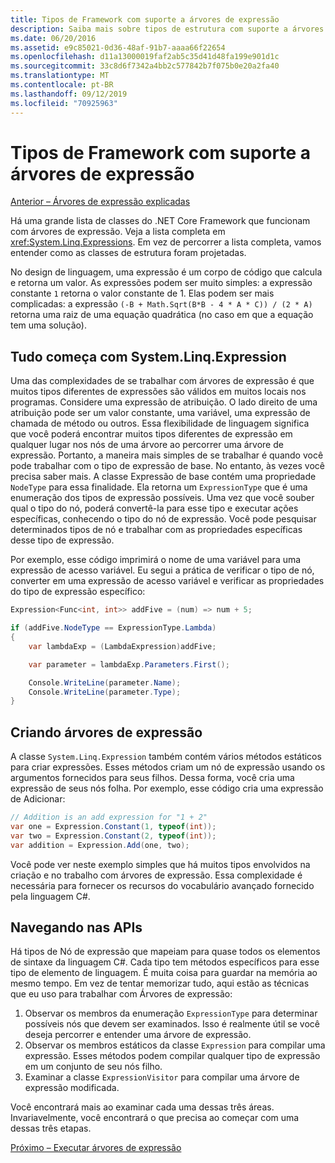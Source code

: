 ```yaml
---
title: Tipos de Framework com suporte a árvores de expressão
description: Saiba mais sobre tipos de estrutura com suporte a árvores de expressão, criando árvores de expressão e técnicas para trabalhar com APIs de árvore de expressão.
ms.date: 06/20/2016
ms.assetid: e9c85021-0d36-48af-91b7-aaaa66f22654
ms.openlocfilehash: d11a13000019faf2ab5c35d41d48fa199e901d1c
ms.sourcegitcommit: 33c8d6f7342a4bb2c577842b7f075b0e20a2fa40
ms.translationtype: MT
ms.contentlocale: pt-BR
ms.lasthandoff: 09/12/2019
ms.locfileid: "70925963"
---
```

# <a name="framework-types-supporting-expression-trees"></a>Tipos de Framework com suporte a árvores de expressão

[Anterior – Árvores de expressão explicadas](expression-trees-explained.md)

Há uma grande lista de classes do .NET Core Framework que funcionam com árvores de expressão.
Veja a lista completa em <xref:System.Linq.Expressions>.
Em vez de percorrer a lista completa, vamos entender como as classes de estrutura foram projetadas.

No design de linguagem, uma expressão é um corpo de código que calcula e retorna um valor. As expressões podem ser muito simples: a expressão constante `1` retorna o valor constante de 1. Elas podem ser mais complicadas: a expressão `(-B + Math.Sqrt(B*B - 4 * A * C)) / (2 * A)` retorna uma raiz de uma equação quadrática (no caso em que a equação tem uma solução).  

## <a name="it-all-starts-with-systemlinqexpression"></a>Tudo começa com System.Linq.Expression

Uma das complexidades de se trabalhar com árvores de expressão é que muitos tipos diferentes de expressões são válidos em muitos locais nos programas. Considere uma expressão de atribuição. O lado direito de uma atribuição pode ser um valor constante, uma variável, uma expressão de chamada de método ou outros. Essa flexibilidade de linguagem significa que você poderá encontrar muitos tipos diferentes de expressão em qualquer lugar nos nós de uma árvore ao percorrer uma árvore de expressão. Portanto, a maneira mais simples de se trabalhar é quando você pode trabalhar com o tipo de expressão de base. No entanto, às vezes você precisa saber mais.
A classe Expressão de base contém uma propriedade `NodeType` para essa finalidade.
Ela retorna um `ExpressionType` que é uma enumeração dos tipos de expressão possíveis.
Uma vez que você souber qual o tipo do nó, poderá convertê-la para esse tipo e executar ações específicas, conhecendo o tipo do nó de expressão. Você pode pesquisar determinados tipos de nó e trabalhar com as propriedades específicas desse tipo de expressão.

Por exemplo, esse código imprimirá o nome de uma variável para uma expressão de acesso variável. Eu segui a prática de verificar o tipo de nó, converter em uma expressão de acesso variável e verificar as propriedades do tipo de expressão específico:

```csharp
Expression<Func<int, int>> addFive = (num) => num + 5;

if (addFive.NodeType == ExpressionType.Lambda)
{
    var lambdaExp = (LambdaExpression)addFive;

    var parameter = lambdaExp.Parameters.First();

    Console.WriteLine(parameter.Name);
    Console.WriteLine(parameter.Type);
}
```

## <a name="creating-expression-trees"></a>Criando árvores de expressão

A classe `System.Linq.Expression` também contém vários métodos estáticos para criar expressões. Esses métodos criam um nó de expressão usando os argumentos fornecidos para seus filhos. Dessa forma, você cria uma expressão de seus nós folha. Por exemplo, esse código cria uma expressão de Adicionar:

```csharp
// Addition is an add expression for "1 + 2"
var one = Expression.Constant(1, typeof(int));
var two = Expression.Constant(2, typeof(int));
var addition = Expression.Add(one, two);
```

Você pode ver neste exemplo simples que há muitos tipos envolvidos na criação e no trabalho com árvores de expressão. Essa complexidade é necessária para fornecer os recursos do vocabulário avançado fornecido pela linguagem C#.

## <a name="navigating-the-apis"></a>Navegando nas APIs
Há tipos de Nó de expressão que mapeiam para quase todos os elementos de sintaxe da linguagem C#. Cada tipo tem métodos específicos para esse tipo de elemento de linguagem. É muita coisa para guardar na memória ao mesmo tempo. Em vez de tentar memorizar tudo, aqui estão as técnicas que eu uso para trabalhar com Árvores de expressão:

1. Observar os membros da enumeração `ExpressionType` para determinar possíveis nós que devem ser examinados. Isso é realmente útil se você deseja percorrer e entender uma árvore de expressão.
2. Observar os membros estáticos da classe `Expression` para compilar uma expressão. Esses métodos podem compilar qualquer tipo de expressão em um conjunto de seu nós filho.
3. Examinar a classe `ExpressionVisitor` para compilar uma árvore de expressão modificada.

Você encontrará mais ao examinar cada uma dessas três áreas. Invariavelmente, você encontrará o que precisa ao começar com uma dessas três etapas.
 
 [Próximo – Executar árvores de expressão](expression-trees-execution.md)

